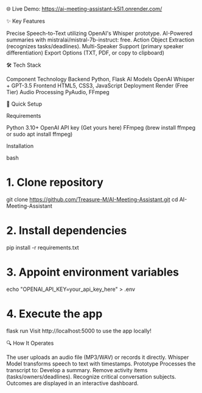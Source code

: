 🌐 Live Demo: https://ai-meeting-assistant-k5l1.onrender.com/

✨ Key Features

Precise Speech-to-Text utilizing OpenAI's Whisper prototype.
AI-Powered summaries with mistralai/mistral-7b-instruct: free.
Action Object Extraction (recognizes tasks/deadlines).
Multi-Speaker Support (primary speaker differentiation)
Export Options (TXT, PDF, or copy to clipboard)

🛠️ Tech Stack

Component Technology
Backend	Python, Flask
AI Models	OpenAI Whisper + GPT-3.5
Frontend	HTML5, CSS3, JavaScript
Deployment	Render (Free Tier)
Audio Processing	PyAudio, FFmpeg

🚀 Quick Setup

Requirements

Python 3.10+
OpenAI API key (Get yours here)
FFmpeg (brew install ffmpeg or sudo apt install ffmpeg)

Installation

bash
# 1. Clone repository

git clone https://github.com/Treasure-M/AI-Meeting-Assistant.git
cd AI-Meeting-Assistant

# 2. Install dependencies

pip install -r requirements.txt

# 3. Appoint environment variables

echo "OPENAI_API_KEY=your_api_key_here" > .env

# 4. Execute the app

flask run
Visit http://localhost:5000 to use the app locally!

🔍 How It Operates

The user uploads an audio file (MP3/WAV) or records it directly.
Whisper Model transforms speech to text with timestamps.
Prototype Processes the transcript to:
Develop a summary.
Remove activity items (tasks/owners/deadlines).
Recognize critical conversation subjects.
Outcomes are displayed in an interactive dashboard.

